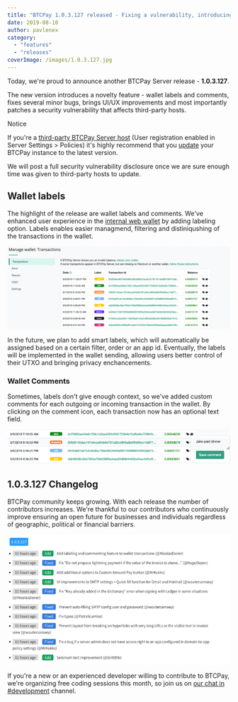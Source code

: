 ```yaml
---
title: "BTCPay 1.0.3.127 released - Fixing a vulnerability, introducing wallet labels, comments and more"
date: 2019-08-10
author: pavlenex
category: 
  - "features"
  - "releases"
coverImage: /images/1.0.3.127.jpg
---
```


Today, we're proud to announce another BTCPay Server release - **1.0.3.127**.

The new version introduces a novelty feature - wallet labels and comments, fixes several minor bugs, brings UI/UX improvements and most importantly patches a security vulnerability that affects third-party hosts.

Notice

If you're a [third-party BTCPay Server host](https://docs.btcpayserver.org/deployment/thirdpartyhosting) (User registration enabled in Server Settings > Policies) it's highly recommend that you [update](https://docs.btcpayserver.org/faq-and-common-issues/faq-serversettings#how-to-update-btcpay-server) your BTCPay instance to the latest version.

We will post a full security vulnerability disclosure once we are sure enough time was given to third-party hosts to update.

## Wallet labels

The highlight of the release are wallet labels and comments. We've enhanced user experience in the [internal web wallet](https://docs.btcpayserver.org/features/wallet) by adding labeling option. Labels enables easier managmend, filtering and distiniqushing of the transactions in the wallet.

![](/images/Screen-Shot-2019-08-10-at-12.17.23-1024x378.png)

In the future, we plan to add smart labels, which will automatically be assigned based on a certain filter, order or an app id. Eventually, the labels will be implemented in the wallet sending, allowing users better control of their UTXO and bringing privacy enchancements.

### Wallet Comments

Sometimes, labels don't give enough context, so we've added custom comments for each outgoing or incoming transaction in the wallet. By clicking on the comment icon, each transaction now has an optional text field.

![](/images/Screen-Shot-2019-08-10-at-12.18.35.png)

## 1.0.3.127 Changelog

BTCPay community keeps growing. With each release the number of contributors increases. We're thankful to our contributors who continuously improve ensuring an open future for businesses and individuals regardless of geographic, political or financial barriers.

![](/images/Screen-Shot-2019-08-10-at-12.39.08.png)

If you're a new or an experienced developer willing to contribute to BTCPay, we're organizing free coding sessions this month, so join us on [our chat in #development](https://chat.btcpayserver.org/) channel.
